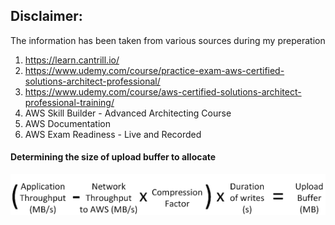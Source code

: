 ## Disclaimer:

The information has been taken from various sources during my preperation
1. https://learn.cantrill.io/
2. https://www.udemy.com/course/practice-exam-aws-certified-solutions-architect-professional/
3. https://www.udemy.com/course/aws-certified-solutions-architect-professional-training/
3. AWS Skill Builder - Advanced Architecting Course
4. AWS Documentation
5. AWS Exam Readiness - Live and Recorded 

#### Determining the size of upload buffer to allocate

![WorkingStorageFormula-diagram.png](images/WorkingStorageFormula-diagram.png)
